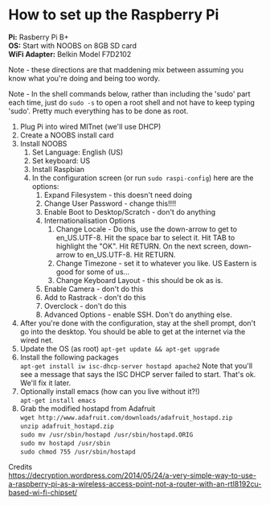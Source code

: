 # How to set up the Raspberry Pi

**Pi:** Rasberry Pi B+  
**OS:** Start with NOOBS on 8GB SD card  
**WiFi Adapter:** Belkin Model F7D2102  

Note - these directions are that maddening mix between assuming you know what you're doing and being too wordy.

Note - In the shell commands below, rather than including the 'sudo' part each time, just do ``sudo -s`` to open a root shell and not have to keep typing 'sudo'. Pretty much everything has to be done as root.

1. Plug Pi into wired MITnet (we'll use DHCP)
1. Create a NOOBS install card
1. Install NOOBS
	1. Set Language: English (US)
	1. Set keyboard: US
	1. Install Raspbian
	1. In the configuration screen (or run ``sudo raspi-config``) here are the options:
		1. Expand Filesystem - this doesn't need doing
		1. Change User Password - change this!!!!
		1. Enable Boot to Desktop/Scratch - don't do anything
		1. Internationalisation Options
			1. Change Locale - Do this, use the down-arrow to get to en_US.UTF-8. Hit the space bar to select it. Hit TAB to highlight the "OK". Hit RETURN. On the next screen, down-arrow to en_US.UTF-8. Hit RETURN.
			1. Change Timezone - set it to whatever you like. US Eastern is good for some of us...
			1. Change Keyboard Layout - this should be ok as is.
		1. Enable Camera - don't do this
		1. Add to Rastrack - don't do this
		1. Overclock - don't do this
		1. Advanced Options - enable SSH. Don't do anything else.
1. After you're done with the configuration, stay at the shell prompt, don't go into the desktop. You should be able to get at the internet via the wired net.
1. Update the OS (as root) 
``apt-get update && apt-get upgrade``
1. Install the following packages  
``apt-get install iw isc-dhcp-server hostapd apache2``
Note that you'll see a message that says the ISC DHCP server failed to start. That's ok. We'll fix it later.
1. Optionally install emacs (how can you live without it?!)  
``apt-get install emacs``
1. Grab the modified hostapd from Adafruit  
``wget http://www.adafruit.com/downloads/adafruit_hostapd.zip``  
``unzip adafruit_hostapd.zip``  
``sudo mv /usr/sbin/hostapd /usr/sbin/hostapd.ORIG``  
``sudo mv hostapd /usr/sbin``  
``sudo chmod 755 /usr/sbin/hostapd``  


Credits  
https://decryption.wordpress.com/2014/05/24/a-very-simple-way-to-use-a-raspberry-pi-as-a-wireless-access-point-not-a-router-with-an-rtl8192cu-based-wi-fi-chipset/